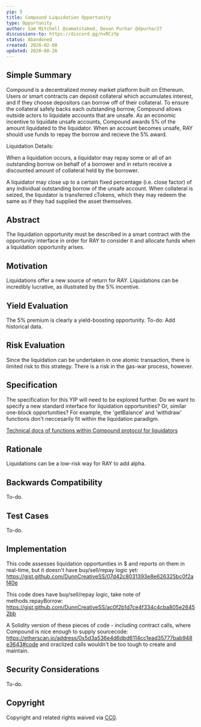 ```yaml
---
yip: 5
title: Compound Liquidation Opportunity
type: Opportunity
author: Sam Mitchell @samatstaked, Devan Purhar @dpurhar27
discussions-to: https://discord.gg/nvRCzYp
status: Abandoned
created: 2020-02-08
updated: 2020-08-26
---
```


## Simple Summary
<!--"If you can't explain it simply, you don't understand it well enough." Provide a simplified and layman-accessible explanation of the YIP.-->
Compound is a decentralized money market platform built on Ethereum. Users or smart contracts can deposit collateral which accumulates interest, and if they choose depositors can borrow off of their collateral. To ensure the collateral safely backs each outstanding borrow, Compound allows outside actors to liquidate accounts that are unsafe. As an economic incentive to liquidate unsafe accounts, Compound awards 5% of the amount liquidated to the liquidator. When an account becomes unsafe, RAY should use funds to repay the borrow and recieve the 5% award.

Liquidation Details:

When a liquidation occurs, a liquidator may repay some or all of an outstanding borrow on behalf of a borrower and in return receive a discounted amount of collateral held by the borrower.

A liquidator may close up to a certain fixed percentage (i.e. close factor) of any individual outstanding borrow of the unsafe account. When collateral is seized, the liquidator is transferred cTokens, which they may redeem the same as if they had supplied the asset themselves.


## Abstract
<!--A short (~200 word) description of the technical issue being addressed.-->
The liquidation opportunity must be described in a smart contract with the opportunity interface in order for RAY to consider it and allocate funds when a liquidation opportunity arises. 

## Motivation
<!--The motivation is critical for YIPs that want to change the RAY protocol. It should clearly explain why the existing protocol specification is inadequate to address the problem that the YIP solves. YIP submissions without sufficient motivation may be rejected outright.-->
Liquidations offer a new source of return for RAY. Liquidations can be incredibly lucrative, as illustrated by the 5% incentive.

## Yield Evaluation
<!--The potential added value for extra yield generation. Historical data should be provided. The process used to evaluate the yield potential should be detailed here.-->
The 5% premium is clearly a yield-boosting opportunity. To-do: Add historical data. 

## Risk Evaluation
<!--The potential or attached risk that should be considered for this proposal. Historical data should be provided. The process used to evaluate the risks should be detailed here.-->
Since the liquidation can be undertaken in one atomic transaction, there is limited risk to this strategy. There is a risk in the gas-war process, however.  

## Specification
<!--The technical specification should describe the syntax and semantics of any new feature.-->
The specification for this YIP will need to be explored further. Do we want to specify a new standard interface for liquidation opportunities? Or, similar one-block opportunities? For example, the 'getBalance' and 'withdraw' functions don't neccesarily fit within the liquidation paradigm. 

[Technical docs of functions within Compound protocol for liquidators](https://compound.finance/developers/comptroller#collateral-factor)

## Rationale
<!--The rationale fleshes out the specification by describing what motivated the design and why particular design decisions were made. It should describe alternate designs that were considered and related work, e.g. how the feature is supported in other languages. The rationale may also provide evidence of consensus within the community, and should discuss important objections or concerns raised during discussion.-->
Liquidations can be a low-risk way for RAY to add alpha.

## Backwards Compatibility
<!--All YIPs that introduce backwards incompatibilities must include a section describing these incompatibilities and their severity. The YIP must explain how the author proposes to deal with these incompatibilities. YIP submissions without a sufficient backwards compatibility treatise may be rejected outright.-->
To-do.

## Test Cases
<!--Test cases for an implementation are mandatory for YIPs that are affecting consensus changes. Other YIPs can choose to include links to test cases if applicable.-->
To-do.

## Implementation
<!--The implementations must be completed before any YIP is given status "Final", but it need not be completed before the YIP is accepted. While there is merit to the approach of reaching consensus on the specification and rationale before writing code, the principle of "rough consensus and running code" is still useful when it comes to resolving many discussions of API details.-->

This code assesses liquidation opportunities in $ and reports on them in real-time, but it doesn't have buy/sell/repay logic yet: https://gist.github.com/DunnCreativeSS/07d42c8031393e8e626325bc0f2af40e

This code does have buy/sell/repay logic, take note of methods.repayBorrow: https://gist.github.com/DunnCreativeSS/ac0f2b1d7ce4f334c4cba805e26452bb

A Solidity version of these pieces of code - including contract calls, where Compound is nice enough to supply sourcecode: https://etherscan.io/address/0x5d3a536e4d6dbd6114cc1ead35777bab948e3643#code and oraclized calls wouldn't be too tough to create and maintain. 

## Security Considerations
<!--All YIPs must contain a section that discusses the security implications/considerations relevant to the proposed change. Include information that might be important for security discussions, surfaces risks and can be used throughout the life cycle of the proposal. E.g. include security-relevant design decisions, concerns, important discussions, implementation-specific guidance and pitfalls, an outline of threats and risks and how they are being addressed. YIP submissions missing the "Security Considerations" section will be rejected. An YIP cannot proceed to status "Final" without a Security Considerations discussion deemed sufficient by the reviewers.-->
To-do.

## Copyright
Copyright and related rights waived via [CC0](https://creativecommons.org/publicdomain/zero/1.0/).
